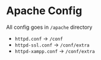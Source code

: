 # Apache Config

All config goes in `/apache` directory

- `httpd.conf` -> `/conf`
- `httpd-ssl.conf` -> `/conf/extra`
- `httpd-xampp.conf` -> `/conf/extra`
